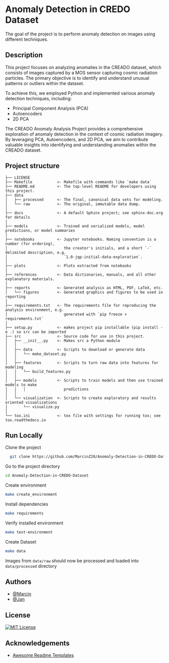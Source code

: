 
# Anomaly Detection in CREDO Dataset

The goal of the project is to perform anomaly detection on images using different techniques.


## Description

This project focuses on analyzing anomalies in the CREADO dataset, which consists of images captured by a MOS sensor capturing cosmic radiation particles. The primary objective is to identify and understand unusual patterns or outliers within the dataset. 

To achieve this, we employed Python and implemented various anomaly detection techniques, including:
- Principal Component Analysis (PCA) 
- Autoencoders 
- 2D PCA

The CREADO Anomaly Analysis Project provides a comprehensive exploration of anomaly detection in the context of cosmic radiation imagery. By leveraging PCA, Autoencoders, and 2D PCA, we aim to contribute valuable insights into identifying and understanding anomalies within the CREADO dataset. 
## Project structure

    ├── LICENSE
    ├── Makefile           <- Makefile with commands like `make data`
    ├── README.md          <- The top-level README for developers using this project.
    ├── data
    │   ├── processed      <- The final, canonical data sets for modeling.
    │   └── raw            <- The original, immutable data dump.
    │
    ├── docs               <- A default Sphinx project; see sphinx-doc.org for details
    │
    ├── models             <- Trained and serialized models, model predictions, or model summaries
    │
    ├── notebooks          <- Jupyter notebooks. Naming convention is a number (for ordering),
    │                         the creator's initials, and a short `-` delimited description, e.g.
    │                         `1.0-jqp-initial-data-exploration`.
    │
    ├── plots              <- Plots extracted from notebooks
    │
    ├── references         <- Data dictionaries, manuals, and all other explanatory materials.
    │
    ├── reports            <- Generated analysis as HTML, PDF, LaTeX, etc.
    │   └── figures        <- Generated graphics and figures to be used in reporting
    │
    ├── requirements.txt   <- The requirements file for reproducing the analysis environment, e.g.
    │                         generated with `pip freeze > requirements.txt`
    │
    ├── setup.py           <- makes project pip installable (pip install -e .) so src can be imported
    ├── src                <- Source code for use in this project.
    │   ├── __init__.py    <- Makes src a Python module
    │   │
    │   ├── data           <- Scripts to download or generate data
    │   │   └── make_dataset.py
    │   │
    │   ├── features       <- Scripts to turn raw data into features for modeling
    │   │   └── build_features.py
    │   │
    │   ├── models         <- Scripts to train models and then use trained models to make
    │   │   │                 predictions
    │   │
    │   └── visualization  <- Scripts to create exploratory and results oriented visualizations
    │       └── visualize.py
    │
    └── tox.ini            <- tox file with settings for running tox; see tox.readthedocs.io




## Run Locally

Clone the project

```bash
  git clone https://github.com/MarcinZ20/Anomaly-Detection-in-CREDO-Dataset.git
```

Go to the project directory

```sh
cd Anomaly-Detection-in-CREDO-Dataset
```

Create environment
```sh
make create_environment
```

Install dependencies

```sh
make requirements
```

Verify installed environment

```sh
make test-environment
```

Create Dataset

```sh
make data
```

Images from `data/raw` should now be processed and loaded into `data/processed` directory





## Authors

- [@Marcin](https://www.github.com/MarcinZ20)
- [@Jan](https://www.github.com/tycjantyc)


## License

[![MIT License](https://img.shields.io/badge/License-MIT-green.svg)](https://choosealicense.com/licenses/mit/)

## Acknowledgements

 - [Awesome Readme Templates](https://awesomeopensource.com/project/elangosundar/awesome-README-templates)


